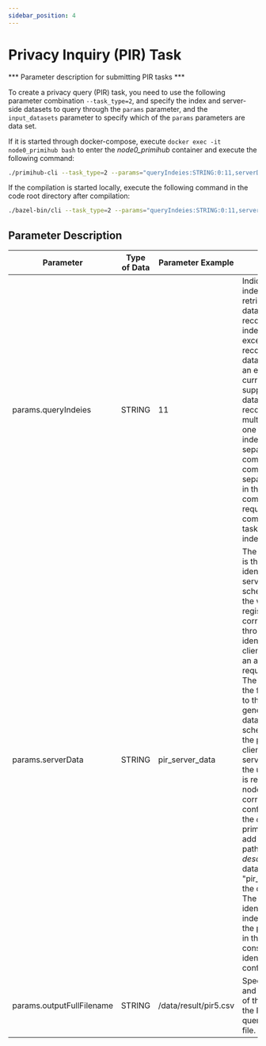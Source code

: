```yaml
---
sidebar_position: 4
---
```



# Privacy Inquiry (PIR) Task

*** Parameter description for submitting PIR tasks ***

To create a privacy query (PIR) task, you need to use the following parameter combination `--task_type=2`, and specify the index and server-side datasets to query through the `params` parameter, and the `input_datasets` parameter to specify which of the `params` parameters are data set.

If it is started through docker-compose, execute `docker exec -it node0_primihub bash` to enter the *node0_primihub* container and execute the following command:

```bash
./primihub-cli --task_type=2 --params="queryIndeies:STRING:0:11,serverData:STRING:0:pir_server_data,outputFullFilename:STRING:0:/data/result/pir5.csv" --input_datasets="serverData"
```

If the compilation is started locally, execute the following command in the code root directory after compilation:

```bash
./bazel-bin/cli --task_type=2 --params="queryIndeies:STRING:0:11,serverData:STRING:0:pir_server_data,outputFullFilename:STRING:0:/data/result/pir5.csv" --input_datasets="serverData"
```
## Parameter Description

| Parameter| Type of Data | Parameter Example | Parameter Description
| ---- | ---- | ---- | ---- |
| params.queryIndeies | STRING | 11 | Indicates that the index value of the retrieved PIR database is 11 data records, and the index value cannot exceed the number of records in the database, otherwise an error occurs. (The current version of PIR supports a fixed pir database of 20 records. It supports multiple indexes in one request, and the index values are separated by commas. Since commas are used to separate parameters in the current command line request, the command line startup task only contains 1 index value.)|
| params.serverData | STRING | pir_server_data | The parameter value is the server data identifier of the PIR service. The system scheduling node finds the worker node that registers the corresponding data through the data identifier, and the PIR client node will send an anonymous query request to this node. The PIR server loads the file corresponding to the identifier to generate the PIR database. (The scheduling node in the pir service is the client node of the PIR service by default. In the use case, the data is registered in the node *node1*, the corresponding configuration file in the *config* directory is primihub_node1.yaml, add the data storage path, and set the *description* of the data to" "pir_server_data", as the data identifier. The user can set the identifier independently, and the parameter value in the request task is consistent with the identifier in the configuration file) |
| params.outputFullFilename | STRING | /data/result/pir5.csv | Specify the file name and the absolute path of the directory where the PIR anonymous query result saves the file.|
